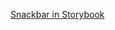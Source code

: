 <!--
SPDX-FileCopyrightText: 2024 Zextras <https://www.zextras.com>

SPDX-License-Identifier: AGPL-3.0-only
-->

[Snackbar in Storybook](storybook-static/index.html?path=/docs/components-feedback-snackbar--docs)